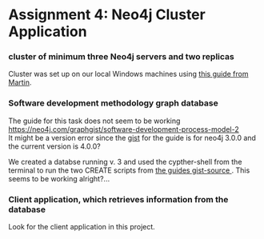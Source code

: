 # Assignment 4: Neo4j Cluster Application

### cluster of minimum three Neo4j servers and two replicas  
Cluster was set up on our local Windows machines using [this guide from Martin](https://cphbusiness.cloud.panopto.eu/Panopto/Pages/Viewer.aspx?id=551727ed-3f24-4c02-ba90-ad1d00f5b2a7).

### Software development methodology graph database  
The guide for this task does not seem to be working https://neo4j.com/graphgist/software-development-process-model-2  
It might be a version error since the [gist](https://portal.graphgist.org/graph_gists/software-development-process-model-2/source) for the guide is for neo4j 3.0.0 and the current version is 4.0.0?  
  
We created a databse running v. 3 and used the cypther-shell from the terminal to run the two CREATE scripts from [the guides gist-source ](https://portal.graphgist.org/graph_gists/software-development-process-model-2/source). This seems to be working alright?...  


### Client application, which retrieves information from the database
Look for the client application in this project.
